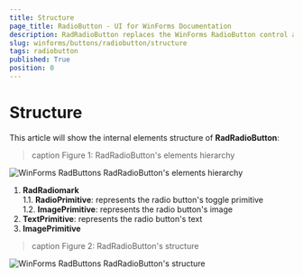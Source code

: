 ```yaml
---
title: Structure
page_title: RadioButton - UI for WinForms Documentation
description: RadRadioButton replaces the WinForms RadioButton control and adds robust data binding, state management, and design options. 
slug: winforms/buttons/radiobutton/structure
tags: radiobutton
published: True
position: 0
---
```


# Structure

This article will show the internal elements structure of __RadRadioButton__:

>caption Figure 1: RadRadioButton's elements hierarchy

![WinForms RadButtons RadRadioButton's elements hierarchy](images/buttons-radiobutton-structure001.png)

1. __RadRadiomark__ <br>
	1\.1\. __RadioPrimitive__: represents the radio button's toggle primitive <br>
	1\.2\. __ImagePrimitive__: represents the radio button's image
2. __TextPrimitive__: represents the radio button's text
3. __ImagePrimitive__

>caption Figure 2: RadRadioButton's structure

![WinForms RadButtons RadRadioButton's structure](images/buttons-radiobutton-structure002.png)
